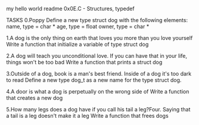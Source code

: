 my hello world readme
0x0E.C - Structures, typedef

TASKS
0.Poppy
Define a new type struct dog with the following elements:
name, type = char *
age, type = float
owner, type = char *

1.A dog is the only thing on earth that loves you more than you love yourself
Write a function that initialize a variable of type struct dog

2.A dog will teach you unconditional love. If you can have that in your life, things won't be too bad
Write a function that prints a struct dog

3.Outside of a dog, book is a man's best friend. Inside of a dog it's too dark to read
Define a new type dog_t as a new name for the type struct dog.

4.A door is what a dog is perpetually on the wrong side of
Write a function that creates a new dog

5.How many legs does a dog have if you call his tail a leg?Four. Saying that a tail is a leg doesn't make it a leg
Write a function that frees dogs

